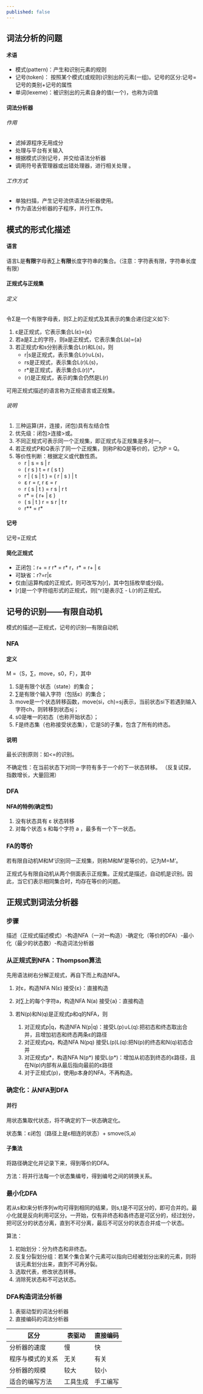 ```yaml
---
published: false
---
```

## 词法分析的问题

#### 术语
- 模式(pattern)：产生和识别元素的规则 
- 记号(token)： 按照某个模式(或规则)识别出的元素(一组)。记号的区分:记号=记号的类别+记号的属性
- 单词(lexeme)：被识别出的元素自身的值(一个)，也称为词值 

#### 词法分析器

###### 作用
- 滤掉源程序无用成分
- 处理与平台有关输入
- 根据模式识别记号，并交给语法分析器
- 调用符号表管理器或出错处理器，进行相关处理 。

###### 工作方式
- 单独扫描，产生记号流供语法分析器使用。
- 作为语法分析器的子程序，并行工作。

## 模式的形式化描述

#### 语言
语言L是**有限**字母表∑上**有限**长度字符串的集合。（注意：字符表有限，字符串长度有限）

#### 正规式与正规集

###### 定义 
令Σ是一个有限字母表，则Σ上的正规式及其表示的集合递归定义如下:
1. ε是正规式，它表示集合L(ε)={ε}
2. 若a是Σ上的字符，则a是正规式，它表示集合L(a)={a}
3. 若正规式r和s分别表示集合L(r)和L(s)，则
    - r|s是正规式，表示集合L(r)∪L(s)，
    - rs是正规式，表示集合L(r)L(s)，
    - r\*是正规式，表示集合(L(r))\*，
    - (r)是正规式，表示的集合仍然是L(r)

可用正规式描述的语言称为正规语言或正规集。 

###### 说明
1. 三种运算(并，连接，闭包)具有左结合性
2. 优先级：闭包>连接>或。
3. 不同正规式可表示同一个正规集，即正规式与正规集是多对一。
4. 若正规式P和Q表示了同一个正规集，则称P和Q是等价的，记为P = Q。
5. 等价性判断：根据定义或代数性质。
    - r | s = s | r    
    - ( r s ) t = r ( s t )
    - r | ( s | t ) = ( r | s ) | t
    - ε r = r,  r ε = r
    - r ( s | t ) = r s | r t
    - r* = ( r+ | ε )
    - ( s | t ) r = s r | t r
    - r** = r*

#### 记号
记号=正规式

#### 简化正规式
- 正闭包：r+ = r r* = r* r，r* = r+ | ε
- 可缺省：r?=r|ε
- 仅由|运算构成的正规式，则可改写为[r]，其中包括枚举或分段。
- [r]是一个字符组形式的正规式，则[^r]是表示∑ - L(r)的正规式。 

## 记号的识别——有限自动机
模式的描述―正规式，记号的识别―有限自动机

### NFA

#### 定义
M =（S，∑，move，s0，F），其中
1. S是有限个状态（state）的集合；
2. ∑是有限个输入字符（包括ε）的集合；
3. move是一个状态转移函数，move(si，ch)=sj表示，当前状态si下若遇到输入字符ch，则转移到状态sj；
4. s0是唯一的初态（也称开始状态）；
5. F是终态集（也称接受状态集），它是S的子集，包含了所有的终态。

#### 说明
最长识别原则：如<=的识别。

不确定性：在当前状态下对同一字符有多于一个的下一状态转移。 （反复试探，指数增长，大量回溯）

### DFA

#### NFA的特例(确定性)
1. 没有状态具有 ε 状态转移
2. 对每个状态 s 和每个字符 a ，最多有一个下一状态。

### FA的等价
若有限自动机M和M’识别同一正规集，则称M和M’是等价的，记为M=M’。

正规式与有限自动机从两个侧面表示正规集。正规式是描述，自动机是识别。因此，当它们表示相同集合时，均存在等价的问题。

## 正规式到词法分析器

### 步骤
描述（正规式描述模式）-构造NFA（一对一构造）-确定化（等价的DFA）-最小化（最少的状态数）-构造词法分析器

### 从正规式到NFA：Thompson算法
先用语法树右分解正规式，再自下而上构造NFA。

1. 对ε，构造NFA N(ε) 接受{ε}：直接构造

2. 对∑上的每个字符a，构造NFA N(a) 接受{a}：直接构造

3. 若N(p)和N(q)是正规式p和q的NFA，则
    1. 对正规式p|q，构造NFA N(p|q)：接受L(p)∪L(q):把初态和终态取出合并，且增加初态和终态两条ε的路径
    2. 对正规式pq，构造NFA N(pq) 接受L(p)L(q):把N(p)的终态和N(q)初态合并 
    3. 对正规式p*，构造NFA N(p*) 接受L(p*)：增加从初态到终态的ε路径，且在N(p)内部有从最后指向最前的ε路径
    4. 对于正规式(p)，使用p本身的NFA，不再构造。

### 确定化：从NFA到DFA

#### 并行
用状态集取代状态，将不确定的下一状态确定化。

状态集：ε闭包（路径上是ε相连的状态）+ smove(S,a)

#### 子集法
将路径确定化并记录下来，得到等价的DFA。

方法：将并行法每一个状态集编号，得到编号之间的转换关系。

### 最小化DFA
若从s和t来分析序列w均可得到相同的结果，则s,t是不可区分的，即可合并的。最小化就是反向利用可区分。一开始，仅有非终态和各终态是可区分的，经过划分，把可区分的状态分离，直到不可分离，最后不可区分的状态合并成一个状态。

算法：
1. 初始划分：分为终态和非终态。
2. 反复分裂划分组：若某个集合某个元素可以指向已经被划分出来的元素，则将该元素划分出来，直到不可再分裂。
3. 选取代表，修改状态转移。
4. 消除死状态和不可达状态。

### DFA构造词法分析器
1. 表驱动型的词法分析器
2. 直接编码的词法分析器

区分|表驱动|直接编码
---|---|---
分析器的速度	|慢|	快
程序与模式的关系	|无关|	有关
分析器的规模	|较大	|较小
适合的编写方法	|工具生成	|手工编写